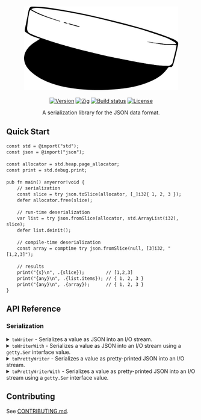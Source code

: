 <p align="center">
  <img alt="Getty" src="https://github.com/getty-zig/logo/blob/main/getty-solid.svg" width="410px">
  <br/>
  <br/>
  <a href="https://github.com/getty-zig/json/releases/latest"><img alt="Version" src="https://img.shields.io/badge/version-N/A-e2725b.svg?style=flat-square"></a>
  <a href="https://ziglang.org/download"><img alt="Zig" src="https://img.shields.io/badge/zig-master-fd9930.svg?style=flat-square"></a>
  <a href="https://actions-badge.atrox.dev/getty-zig/json/goto?ref=main"><img alt="Build status" src="https://img.shields.io/endpoint.svg?url=https%3A%2F%2Factions-badge.atrox.dev%2Fgetty-zig%2Fjson%2Fbadge%3Fref%3Dmain&style=flat-square" /></a>
  <a href="https://github.com/getty-zig/json/blob/main/LICENSE"><img alt="License" src="https://img.shields.io/badge/license-MIT-blue?style=flat-square"></a>
</p>

<p align="center">A serialization library for the JSON data format.</p>

## Quick Start

```zig
const std = @import("std");
const json = @import("json");

const allocator = std.heap.page_allocator;
const print = std.debug.print;

pub fn main() anyerror!void {
    // serialization
    const slice = try json.toSlice(allocator, [_]i32{ 1, 2, 3 });
    defer allocator.free(slice);

    // run-time deserialization
    var list = try json.fromSlice(allocator, std.ArrayList(i32), slice);
    defer list.deinit();

    // compile-time deserialization
    const array = comptime try json.fromSlice(null, [3]i32, "[1,2,3]");

    // results
    print("{s}\n", .{slice});        // [1,2,3]
    print("{any}\n", .{list.items}); // { 1, 2, 3 }
    print("{any}\n", .{array});      // { 1, 2, 3 }
}
```

## API Reference

### Serialization

<details>
<summary><code>toWriter</code> - Serializes a value as JSON into an I/O stream.</summary>
<br>
    
```zig
const std = @import("std");
const json = @import("json");

pub fn main() anyerror!void {
    var list = std.ArrayList(u8).init(std.heap.page_allocator);
    defer list.deinit();

    try json.toWriter([_]i32{1, 2, 3}, list.writer());

    // [1,2,3]
    std.debug.print("{s}\n", .{list.items});
}
```
</details>

<details>
<summary><code>toWriterWith</code> - Serializes a value as JSON into an I/O stream using a <code>getty.Ser</code> interface value.</summary>
<br>
    
```zig
const std = @import("std");
const getty = @import("getty");
const json = @import("json");

const Foo = struct {
    x: i32,
    y: i32,
    z: i32,
};

const FooSer = struct {
    pub usingnamespace getty.Ser(@This(), serialize);

    fn serialize(_: @This(), value: anytype, serializer: anytype) !@TypeOf(serializer).Ok {
        comptime std.debug.assert(@TypeOf(value) == Foo);

        const seq = (try serializer.serializeSequence(2)).sequenceSerialize();
        try seq.serializeElement(value.x);
        try seq.serializeElement(value.y);
        try seq.serializeElement(value.z);
        return try seq.end();
    }
};

pub fn main() anyerror!void {
    var list = std.ArrayList(u8).init(std.heap.page_allocator);
    defer list.deinit();

    const s = FooSer{};
    const ser = s.ser();

    try json.toWriterWith(Foo{ .x = 1, .y = 2, .z = 3 }, list.writer(), ser);

    // [1,2,3]
    std.debug.print("{s}\n", .{list.items});
}
```
</details>

<details>
<summary><code>toPrettyWriter</code> - Serializes a value as pretty-printed JSON into an I/O stream.</summary>
<br>
    
```zig
const std = @import("std");
const json = @import("json");

pub fn main() anyerror!void {
    var list = std.ArrayList(u8).init(std.heap.page_allocator);
    defer list.deinit();

    try json.toPrettyWriter([_]i32{ 1, 2, 3 }, list.writer());

    // [
    //   1,
    //   2,
    //   3
    // ]
    std.debug.print("{s}\n", .{list.items});
}
```
</details>

<details>
<summary><code>toPrettyWriterWith</code> - Serializes a value as pretty-printed JSON into an I/O stream using a <code>getty.Ser</code> interface value.</summary>
<br>
    
```zig
const std = @import("std");
const getty = @import("getty");
const json = @import("json");

const Foo = struct {
    x: i32,
    y: i32,
    z: i32,
};

const FooSer = struct {
    pub usingnamespace getty.Ser(@This(), serialize);

    fn serialize(_: @This(), value: anytype, serializer: anytype) !@TypeOf(serializer).Ok {
        comptime std.debug.assert(@TypeOf(value) == Foo);

        const seq = (try serializer.serializeSequence(2)).sequenceSerialize();
        try seq.serializeElement(value.x);
        try seq.serializeElement(value.y);
        try seq.serializeElement(value.z);
        return try seq.end();
    }
};

pub fn main() anyerror!void {
    var list = std.ArrayList(u8).init(std.heap.page_allocator);
    defer list.deinit();

    const s = FooSer{};
    const ser = s.ser();

    try json.toPrettyWriterWith(Foo{ .x = 1, .y = 2, .z = 3 }, list.writer(), ser);

    // [
    //   1,
    //   2,
    //   3
    // ]
    std.debug.print("{s}\n", .{list.items});
}
```
</details>

## Contributing

See [CONTRIBUTING.md](CONTRIBUTING.md).
